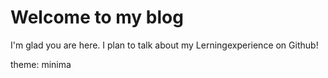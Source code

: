 # Welcome to my blog

I'm glad you are here. I plan to talk about my Lerningexperience on Github!

theme: minima
